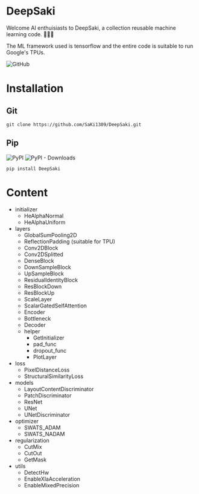 # DeepSaki
Welcome AI enthuisiasts to DeepSaki, a collection reusable machine learning code. :muscle::robot::metal:

The ML framework used is tensorflow and the entire code is suitable to run Google's TPUs.

![GitHub](https://img.shields.io/github/license/saki1309/deepsaki)

# Installation

## Git
```
git clone https://github.com/SaKi1309/DeepSaki.git
```

## Pip
![PyPI](https://img.shields.io/pypi/v/deepsaki)
![PyPI - Downloads](https://img.shields.io/pypi/dm/deepsaki?label=downloads%20pip)
```
pip install DeepSaki
```

# Content
- initializer
  - HeAlphaNormal
  - HeAlphaUniform
- layers
  - GlobalSumPooling2D
  - ReflectionPadding (suitable for TPU)
  - Conv2DBlock
  - Conv2DSplitted
  - DenseBlock
  - DownSampleBlock
  - UpSampleBlock
  - ResidualIdentityBlock
  - ResBlockDown
  - ResBlockUp
  - ScaleLayer
  - ScalarGatedSelfAttention
  - Encoder
  - Bottleneck
  - Decoder
  - helper
    - GetInitializer
    - pad_func
    - dropout_func
    - PlotLayer
- loss
  - PixelDistanceLoss
  - StructuralSimilarityLoss
- models
  - LayoutContentDiscriminator 
  - PatchDiscriminator
  - ResNet
  - UNet
  - UNetDiscriminator
- optimizer
  - SWATS_ADAM
  - SWATS_NADAM
- regularization
  - CutMix
  - CutOut 
  - GetMask
- utils
  - DetectHw
  - EnableXlaAcceleration
  - EnableMixedPrecision
